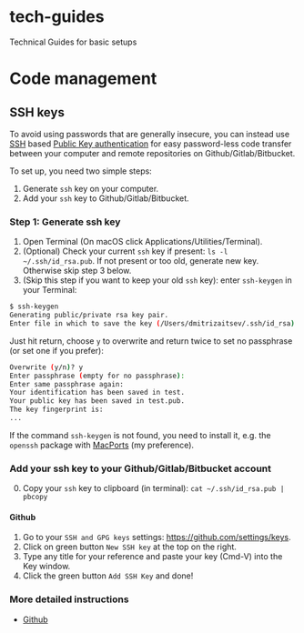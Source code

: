 # tech-guides
Technical Guides for basic setups

# Code management

## SSH keys

To avoid using passwords that are generally insecure, you can instead use [SSH](https://en.wikipedia.org/wiki/Secure_Shell) based [Public Key authentication](https://www.ssh.com/ssh/public-key-authentication) for easy password-less code transfer between your computer and remote repositories on Github/Gitlab/Bitbucket.

To set up, you need two simple steps:
1. Generate `ssh` key on your computer.
2. Add your `ssh` key to Github/Gitlab/Bitbucket.

### Step 1: Generate ssh key

1. Open Terminal (On macOS click Applications/Utilities/Terminal).
2. (Optional) Check your current `ssh` key if present: `ls -l ~/.ssh/id_rsa.pub`. If not present or too old, generate new key. Otherwise skip step 3 below.
3. (Skip this step if you want to keep your old `ssh` key): enter `ssh-keygen` in your Terminal:
```sh
$ ssh-keygen 
Generating public/private rsa key pair.
Enter file in which to save the key (/Users/dmitrizaitsev/.ssh/id_rsa):
```
Just hit return, choose `y` to overwrite and return twice to set no passphrase (or set one if you prefer):
```sh
Overwrite (y/n)? y
Enter passphrase (empty for no passphrase): 
Enter same passphrase again: 
Your identification has been saved in test.
Your public key has been saved in test.pub.
The key fingerprint is:
...
```

If the command `ssh-keygen` is not found, you need to install it, e.g. the `openssh` package with [MacPorts](https://ports.macports.org/port/openssh/summary) (my preference).


### Add your ssh key to your Github/Gitlab/Bitbucket account
0. Copy your `ssh` key to clipboard (in terminal): `cat ~/.ssh/id_rsa.pub | pbcopy`

#### Github
1. Go to your `SSH and GPG keys` settings: https://github.com/settings/keys.
2. Click on green button `New SSH key` at the top on the right.
3. Type any title for your reference and paste your key (Cmd-V) into the Key window.
4. Click the green button `Add SSH Key` and done!

### More detailed instructions
- [Github](https://help.github.com/en/github/authenticating-to-github/generating-a-new-ssh-key-and-adding-it-to-the-ssh-agent)

